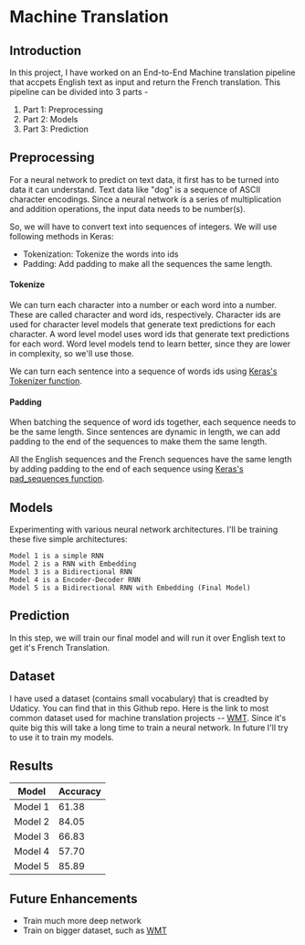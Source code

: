 # Machine Translation

## Introduction
In this project, I have worked on an End-to-End Machine translation pipeline that accpets English text as input and return the French translation. This pipeline can be divided into 3 parts -
1. Part 1: Preprocessing 
2. Part 2: Models
3. Part 3: Prediction

## Preprocessing

For a neural network to predict on text data, it first has to be turned into data it can understand. Text data like "dog" is a sequence of ASCII character encodings. Since a neural network is a series of multiplication and addition operations, the input data needs to be number(s).

So, we will have to convert text into sequences of integers. We will use following methods in Keras:

- Tokenization: Tokenize the words into ids
- Padding: Add padding to make all the sequences the same length.

#### Tokenize

We can turn each character into a number or each word into a number. These are called character and word ids, respectively. Character ids are used for character level models that generate text predictions for each character. A word level model uses word ids that generate text predictions for each word. Word level models tend to learn better, since they are lower in complexity, so we'll use those.

We can turn each sentence into a sequence of words ids using [Keras's Tokenizer function](https://keras.io/preprocessing/text/#tokenizer).

#### Padding

When batching the sequence of word ids together, each sequence needs to be the same length. Since sentences are dynamic in length, we can add padding to the end of the sequences to make them the same length.

All the English sequences and the French sequences have the same length by adding padding to the end of each sequence using [Keras's pad_sequences function](https://keras.io/preprocessing/sequence/#pad_sequences).

## Models

Experimenting with various neural network architectures. I'll be training these five simple architectures:

    Model 1 is a simple RNN
    Model 2 is a RNN with Embedding
    Model 3 is a Bidirectional RNN
    Model 4 is a Encoder-Decoder RNN
    Model 5 is a Bidirectional RNN with Embedding (Final Model)

## Prediction

In this step, we will train our final model and will run it over English text to get it's French Translation.

## Dataset

I have used a dataset (contains small vocabulary) that is creadted by Udaticy. You can find that in this Github repo. Here is the link to most common dataset used for machine translation projects -- [WMT](http://www.statmt.org/). Since it's quite big this will take a long time to train a neural network. In future I'll try to use it to train my models.

## Results

| Model    | Accuracy|
| -------- | --------|
| Model 1  | 61.38   |
| Model 2  | 84.05  |
| Model 3  | 66.83  |
| Model 4  | 57.70  |
| Model 5  | 85.89  |

## Future Enhancements 
- Train much more deep network
- Train on bigger dataset, such as [WMT](http://www.statmt.org/)
